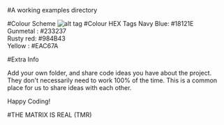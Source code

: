#A working examples directory

#Colour Scheme
![alt tag](https://designschool.canva.com/wp-content/uploads/sites/2/cache/2016/01/Palette_11/Palette_11-662x382.jpg)
#Colour HEX Tags
Navy Blue: #18121E <br>
Gunmetal : #233237 <br>
Rusty red: #984B43 <br>
Yellow   : #EAC67A <br>

#Extra Info

Add your own folder, and share code ideas you have about the project.
They don't necessarily need to work 100% of the time. This is a common 
place for us to share ideas with each other.

Happy Coding!

#THE MATRIX IS REAL (TMR)
